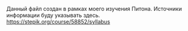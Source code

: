Данный файл создан в рамках моего изучения Питона. Источники информации буду указывать здесь.
https://stepik.org/course/58852/syllabus
